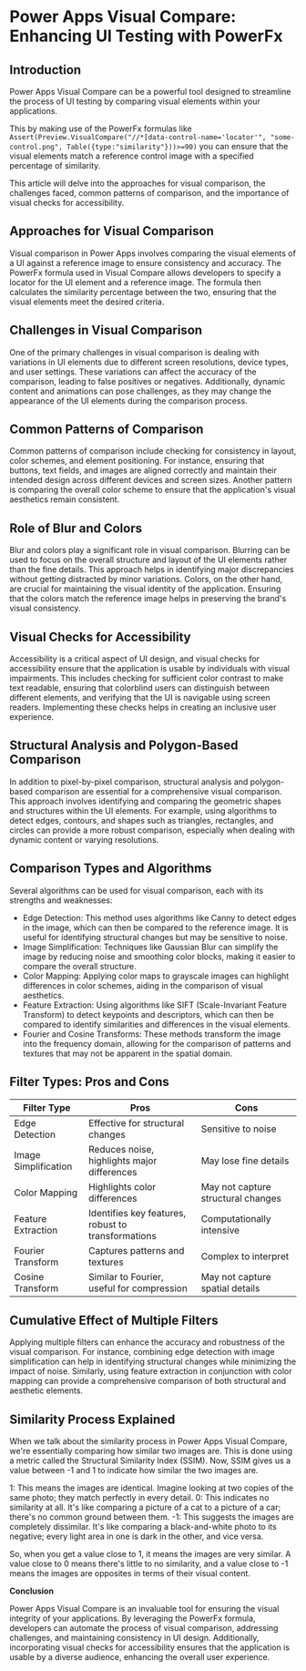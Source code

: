 # Power Apps Visual Compare: Enhancing UI Testing with PowerFx

## Introduction

Power Apps Visual Compare can be a powerful tool designed to streamline the process of UI testing by comparing visual elements within your applications.

This by making use of the PowerFx formulas like `Assert(Preview.VisualCompare("//*[data-control-name='locator'", "some-control.png", Table({type:"similarity"}))>=90)` you can ensure that the visual elements match a reference control image with a specified percentage of similarity. 

This article will delve into the approaches for visual comparison, the challenges faced, common patterns of comparison, and the importance of visual checks for accessibility.

## Approaches for Visual Comparison

Visual comparison in Power Apps involves comparing the visual elements of a UI against a reference image to ensure consistency and accuracy. The PowerFx formula used in Visual Compare allows developers to specify a locator for the UI element and a reference image. The formula then calculates the similarity percentage between the two, ensuring that the visual elements meet the desired criteria.

## Challenges in Visual Comparison

One of the primary challenges in visual comparison is dealing with variations in UI elements due to different screen resolutions, device types, and user settings. These variations can affect the accuracy of the comparison, leading to false positives or negatives. Additionally, dynamic content and animations can pose challenges, as they may change the appearance of the UI elements during the comparison process.

## Common Patterns of Comparison

Common patterns of comparison include checking for consistency in layout, color schemes, and element positioning. For instance, ensuring that buttons, text fields, and images are aligned correctly and maintain their intended design across different devices and screen sizes. Another pattern is comparing the overall color scheme to ensure that the application's visual aesthetics remain consistent.

## Role of Blur and Colors

Blur and colors play a significant role in visual comparison. Blurring can be used to focus on the overall structure and layout of the UI elements rather than the fine details. This approach helps in identifying major discrepancies without getting distracted by minor variations. Colors, on the other hand, are crucial for maintaining the visual identity of the application. Ensuring that the colors match the reference image helps in preserving the brand's visual consistency.

## Visual Checks for Accessibility

Accessibility is a critical aspect of UI design, and visual checks for accessibility ensure that the application is usable by individuals with visual impairments. This includes checking for sufficient color contrast to make text readable, ensuring that colorblind users can distinguish between different elements, and verifying that the UI is navigable using screen readers. Implementing these checks helps in creating an inclusive user experience.

## Structural Analysis and Polygon-Based Comparison

In addition to pixel-by-pixel comparison, structural analysis and polygon-based comparison are essential for a comprehensive visual comparison. This approach involves identifying and comparing the geometric shapes and structures within the UI elements. For example, using algorithms to detect edges, contours, and shapes such as triangles, rectangles, and circles can provide a more robust comparison, especially when dealing with dynamic content or varying resolutions.

## Comparison Types and Algorithms

Several algorithms can be used for visual comparison, each with its strengths and weaknesses:

- Edge Detection: This method uses algorithms like Canny to detect edges in the image, which can then be compared to the reference image. It is useful for identifying structural changes but may be sensitive to noise.
- Image Simplification: Techniques like Gaussian Blur can simplify the image by reducing noise and smoothing color blocks, making it easier to compare the overall structure.
- Color Mapping: Applying color maps to grayscale images can highlight differences in color schemes, aiding in the comparison of visual aesthetics.
- Feature Extraction: Using algorithms like SIFT (Scale-Invariant Feature Transform) to detect keypoints and descriptors, which can then be compared to identify similarities and differences in the visual elements.
- Fourier and Cosine Transforms: These methods transform the image into the frequency domain, allowing for the comparison of patterns and textures that may not be apparent in the spatial domain.

## Filter Types: Pros and Cons

| Filter Type	| Pros	| Cons |
|---------------|-------|------|
| Edge Detection | Effective for structural changes	| Sensitive to noise
| Image Simplification	| Reduces noise, highlights major differences	| May lose fine details
| Color Mapping	| Highlights color differences |	May not capture structural changes
| Feature Extraction | Identifies key features, robust to transformations | Computationally intensive
| Fourier Transform	| Captures patterns and textures	| Complex to interpret
| Cosine Transform	| Similar to Fourier, useful for compression | May not capture spatial details

## Cumulative Effect of Multiple Filters

Applying multiple filters can enhance the accuracy and robustness of the visual comparison. For instance, combining edge detection with image simplification can help in identifying structural changes while minimizing the impact of noise. Similarly, using feature extraction in conjunction with color mapping can provide a comprehensive comparison of both structural and aesthetic elements.

## Similarity Process Explained

When we talk about the similarity process in Power Apps Visual Compare, we're essentially comparing how similar two images are. This is done using a metric called the Structural Similarity Index (SSIM). Now, SSIM gives us a value between -1 and 1 to indicate how similar the two images are.

1: This means the images are identical. Imagine looking at two copies of the same photo; they match perfectly in every detail.
0: This indicates no similarity at all. It's like comparing a picture of a cat to a picture of a car; there's no common ground between them.
-1: This suggests the images are completely dissimilar. It's like comparing a black-and-white photo to its negative; every light area in one is dark in the other, and vice versa.

So, when you get a value close to 1, it means the images are very similar. A value close to 0 means there's little to no similarity, and a value close to -1 means the images are opposites in terms of their visual content.

**Conclusion**

Power Apps Visual Compare is an invaluable tool for ensuring the visual integrity of your applications. By leveraging the PowerFx formula, developers can automate the process of visual comparison, addressing challenges, and maintaining consistency in UI design. Additionally, incorporating visual checks for accessibility ensures that the application is usable by a diverse audience, enhancing the overall user experience.
